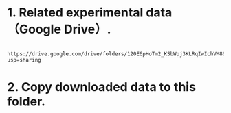 # 1. Related experimental data （Google Drive）.
```
  https://drive.google.com/drive/folders/120E6pHoTm2_KSbWpj3KLRqIwIchVM86A?usp=sharing
```
# 2. Copy downloaded data to this folder.
